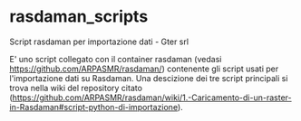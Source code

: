 # rasdaman_scripts
Script rasdaman per importazione dati - Gter srl

E' uno script collegato con il container rasdaman (vedasi https://github.com/ARPASMR/rasdaman/) contenente gli script usati per l'importazione dati su Rasdaman. Una descizione dei tre script principali si trova nella wiki del repository citato (https://github.com/ARPASMR/rasdaman/wiki/1.-Caricamento-di-un-raster-in-Rasdaman#script-python-di-importazione).
